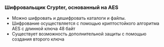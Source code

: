 ### Шифровальщик Crypter, основанный на AES

- Можно шифровать и дешифровать каталоги и файлы.
- Шифрование осуществляется с помощью криптостойкого алгоритма AES с длинной ключа 48 байт
- Существует возможность дополнительной защиты с помощью создания второго ключа
